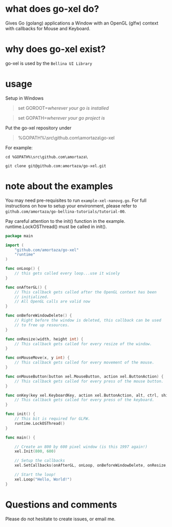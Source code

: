 # what does go-xel do?

Gives Go (golang) applications a Window with an OpenGL (glfw) context with callbacks for Mouse and Keyboard.

# why does go-xel exist?

go-xel is used by the `Bellina UI Library`

# usage

Setup in Windows
>set GOROOT=*wherever your go is installed*

>set GOPATH=*wherever your go project is*

Put the go-xel repository under 
>%GOPATH%\src\github.com\amortaza\go-xel

For example:

`cd %GOPATH%\src\github.com\amortaza\`

`git clone git@github.com:amortaza/go-xel.git`

# note about the examples

You may need pre-requisites to run `example-xel-nanovg.go`.  For full instructions on how to setup your environment, please refer to `github.com/amortaza/go-bellina-tutorials/tutorial-00`.

Pay careful attention to the init() function in the example.
runtime.LockOSThread() must be called in init().

```go
package main

import (
	"github.com/amortaza/go-xel"
	"runtime"
)

func onLoop() {
	// this gets called every loop...use it wisely
}

func onAfterGL() {
	// This callback gets called after the OpenGL context has been
	// initialized.
	// All OpenGL calls are valid now
}

func onBeforeWindowDelete() {
	// Right before the window is deleted, this callback can be used
	// to free up resources.
}

func onResize(width, height int) {
	// This callback gets called for every resize of the window.
}

func onMouseMove(x, y int) {
	// This callback gets called for every movement of the mouse.
}

func onMouseButton(button xel.MouseButton, action xel.ButtonAction) {
	// This callback gets called for every press of the mouse button.
}

func onKey(key xel.KeyboardKey, action xel.ButtonAction, alt, ctrl, shift bool) {
	// This callback gets called for every press of the keyboard.
}

func init() {
	// This bit is required for GLFW.
	runtime.LockOSThread()
}

func main() {

	// Create an 800 by 600 pixel window (is this 1997 again!)
	xel.Init(800, 600)

	// Setup the callbacks
	xel.SetCallbacks(onAfterGL, onLoop, onBeforeWindowDelete, onResize, onMouseMove, onMouseButton, onKey)

	// Start the loop!
	xel.Loop("Hello, World!")
}
```

# Questions and comments

Please do not hesitate to create issues, or email me.
